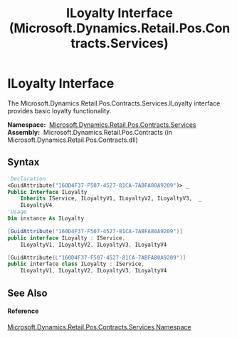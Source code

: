 ﻿---
title: ILoyalty Interface (Microsoft.Dynamics.Retail.Pos.Contracts.Services)
TOCTitle: ILoyalty Interface
ms:assetid: T:Microsoft.Dynamics.Retail.Pos.Contracts.Services.ILoyalty
ms:mtpsurl: https://technet.microsoft.com/en-us/library/microsoft.dynamics.retail.pos.contracts.services.iloyalty(v=AX.60)
ms:contentKeyID: 47344337
ms.date: 05/18/2015
mtps_version: v=AX.60
f1_keywords:
- Microsoft.Dynamics.Retail.Pos.Contracts.Services.ILoyalty
dev_langs:
- CSharp
- C++
- VB
---

# ILoyalty Interface

The Microsoft.Dynamics.Retail.Pos.Contracts.Services.ILoyalty interface provides basic loyalty functionality.

**Namespace:**  [Microsoft.Dynamics.Retail.Pos.Contracts.Services](microsoft-dynamics-retail-pos-contracts-services-namespace.md)  
**Assembly:**  Microsoft.Dynamics.Retail.Pos.Contracts (in Microsoft.Dynamics.Retail.Pos.Contracts.dll)

## Syntax

``` vb
'Declaration
<GuidAttribute("160D4F37-F507-4527-81CA-7ABFA80A9209")> _
Public Interface ILoyalty _
    Inherits IService, ILoyaltyV1, ILoyaltyV2, ILoyaltyV3,  _
    ILoyaltyV4
'Usage
Dim instance As ILoyalty
```

``` csharp
[GuidAttribute("160D4F37-F507-4527-81CA-7ABFA80A9209")]
public interface ILoyalty : IService, 
    ILoyaltyV1, ILoyaltyV2, ILoyaltyV3, ILoyaltyV4
```

``` c++
[GuidAttribute(L"160D4F37-F507-4527-81CA-7ABFA80A9209")]
public interface class ILoyalty : IService, 
    ILoyaltyV1, ILoyaltyV2, ILoyaltyV3, ILoyaltyV4
```

## See Also

#### Reference

[Microsoft.Dynamics.Retail.Pos.Contracts.Services Namespace](microsoft-dynamics-retail-pos-contracts-services-namespace.md)

